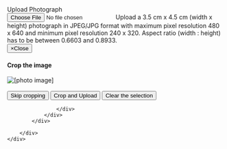 <div class="form-group "><label class="col-sm-3 control-label" for="photograph">Upload Photograph        </label>    <div class="col-sm-9 controls">
<input type="file" name="photograph" value="" accept="image/jpeg" id="photograph" class="form-control" data-target="#confirmStep5" data-toggle="modal"><span class="help-block">Upload a 3.5 cm x 4.5 cm (width x height) photograph in JPEG/JPG format with maximum pixel resolution 480 x 640 and minimum pixel resolution 240 x 320. Aspect ratio (width : height) has to be between 0.6603 and 0.8933.</span>
</div>
</div>

<div class="modal fade" id="confirmStep5" tabindex="-1" role="dialog" aria-labelledby="modalLabel5" aria-hidden="true">
	<div class="modal-dialog modal-lg">
		<div class="modal-content">
			<div class="modal-header">
				<button type="button" class="close" data-dismiss="modal">
					<span aria-hidden="true">×</span><span class="sr-only">Close</span>
						</button>
						<h4 class="modal-title" id="modalLabel1">Crop the image</h4>
			</div>
			<div class="modal-body">
				<div class="container">
					<div class="row">
						<div class="span12">
							<div class="jc-demo-box">
							   <img src="#" id="target" alt="[photo image]">
							   <canvas id="preview" style="width:50px;height:50px;overflow:hidden;"> </canvas>
							</div>
							<br>
							<button type="button" data-dismiss="modal" class="btn btn-primary" id="continueStep1">Skip cropping</button>
							<button type="button" data-dismiss="modal" class="btn btn-primary" id="continueStep1">Crop and Upload</button>
							<button type="button" class="btn btn-default" id="clear_selection">Clear the selection</button>
					   	
					</div>
				</div>
			</div>

		</div>
	</div>
</div>
<script type="text/javascript">
  jQuery(function($){
	 
    var api;

    $('#target').Jcrop({
      // start off with jcrop-light class
      bgOpacity: 0.5,
      keySupport: false,
      bgColor: 'black',
      minSize:[240,320],
      maxSize:[480,640],
     /* onChange : updatePreview,
      onSelect : updatePreview, */
      height:160,
      width:120,
      addClass: 'jcrop-normal'
    },function(){
      api = this;
      api.setSelect([0,0,240,320]);
      api.setOptions({ bgFade: true });
      api.ui.selection.addClass('jcrop-selection');
    });

  });
 
  jQuery('#clear_selection').click(function(){
	  $('#target').Jcrop({    
		  
	      setSelect: [0,0,0,0],
	    });
	});
 
   function readURL(input) {
		
	    if (input.files && input.files[0]) {
	        var reader = new FileReader();
	        reader.onload = function (e) {
	            $('#target').attr('src', e.target.result);
	            setProperties();       
	        }
	        reader.readAsDataURL(input.files[0]);
	    }
	}
	
   function setProperties(){
	   $('#target').Jcrop({       	
	  	    	  setSelect: [0,0,240,320]
	  	    }); 
   }
	$("#photograph").change(function(){
	    readURL(this);	   
	});
  
	function make_base() {
		console.log("make_base called");
	    var base_image = new Image();
	    base_image.src = '';
	    base_image.onload = function () {
	        context.drawImage(base_image, 0, 0);
	    }
	}

	var canvas = document.getElementById('preview'),
	context = canvas.getContext('2d');

	make_base();
	function updatePreview(c) {
		console.log("called");
	    if(parseInt(c.w) > 0) {
	        // Show image preview
	        var imageObj = $("#target")[0];
	        var canvas = $("#preview")[0];
	        var context = canvas.getContext("2d");
	        context.drawImage(imageObj, c.x, c.y, c.w, c.h, 0, 0, canvas.width, canvas.height);
	    }
	};
	

</script>
